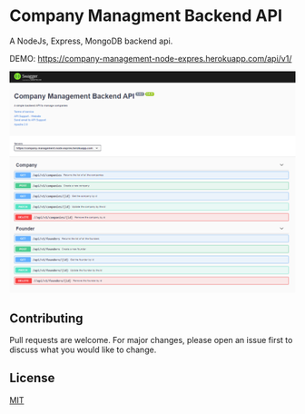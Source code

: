 # Company Managment Backend API

A NodeJs, Express, MongoDB backend api.

DEMO: https://company-management-node-expres.herokuapp.com/api/v1/


![alt text](https://raw.githubusercontent.com/sanoylab/Node-Express-MongoDB-Backend-API/master/screenshot.png)


## Contributing
Pull requests are welcome. For major changes, please open an issue first to discuss what you would like to change.

## License
[MIT](https://choosealicense.com/licenses/mit/)